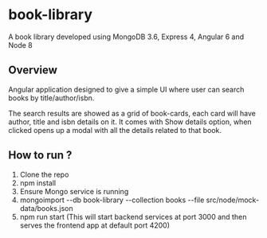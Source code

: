 # book-library

A book library developed using MongoDB 3.6, Express 4, Angular 6 and Node 8

## Overview

Angular application designed to give a simple UI where user can search books by title/author/isbn.

The search results are showed as a grid of book-cards, each card will have author, title and isbn details on it. It comes with Show details option, when clicked opens up a modal with all the details related to that book.

## How to run ?

1. Clone the repo
2. npm install
3. Ensure Mongo service is running
4. mongoimport --db book-library --collection books --file src/node/mock-data/books.json
5. npm run start (This will start backend services at port 3000 and then serves the frontend app at default port 4200)
